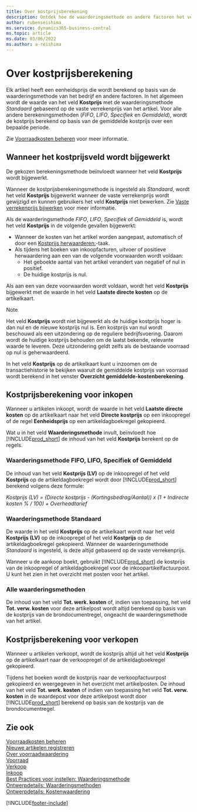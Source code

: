 ```yaml
---
title: Over kostprijsberekening
description: Ontdek hoe de waarderingsmethode en andere factoren het veld Kostprijs op de artikelkaart beïnvloeden.
author: rubenseishima
ms.service: dynamics365-business-central
ms.topic: article
ms.date: 03/06/2022
ms.author: a-reishima
---
```

# <a name="about-unit-cost-calculation"></a><a name="about-unit-cost-calculation"></a>Over kostprijsberekening

Elk artikel heeft een eenheidsprijs die wordt berekend op basis van de waarderingsmethode van het bedrijf en andere factoren. In het algemeen wordt de waarde van het veld **Kostprijs** met de waarderingsmethode *Standaard* gebaseerd op de vaste verrekenprijs van het artikel. Voor alle andere berekeningsmethoden (*FIFO*, *LIFO*, *Specifiek* en *Gemiddeld*), wordt de kostprijs berekend op basis van de gemiddelde kostprijs over een bepaalde periode.  

Zie [Voorraadkosten beheren](finance-manage-inventory-costs.md) voor meer informatie.  

## <a name="when-is-the-unit-cost-field-updated"></a><a name="when-is-the-unit-cost-field-updated"></a>Wanneer het kostprijsveld wordt bijgewerkt

De gekozen berekeningsmethode beïnvloedt wanneer het veld **Kostprijs** wordt bijgewerkt.

Wanneer de kostprijsberekeningsmethode is ingesteld als *Standaard*, wordt het veld **Kostprijs** bijgewerkt wanneer de vaste verrekenprijs wordt gewijzigd en kunnen gebruikers het veld **Kostprijs** niet bewerken. Zie [Vaste verrekenprijs bijwerken](finance-how-to-update-standard-costs.md) voor meer informatie.

Als de waarderingsmethode *FIFO*, *LIFO*, *Specifiek* of *Gemiddeld* is, wordt het veld **Kostprijs** in de volgende gevallen bijgewerkt:

* Wanneer de kosten van het artikel worden aangepast, automatisch of door een [Kostprijs herwaarderen:](inventory-how-adjust-item-costs.md#to-adjust-item-costs-manually)-taak.
* Als tijdens het boeken van inkoopfacturen, uitvoer of positieve herwaardering aan een van de volgende voorwaarden wordt voldaan:
  * Het geboekte aantal van het artikel verandert van negatief of nul in positief.
  * De huidige kostprijs is nul.

Als aan een van deze voorwaarden wordt voldaan, wordt het veld **Kostprijs** bijgewerkt met de waarde in het veld **Laatste directe kosten** op de artikelkaart.

> [!NOTE]
> Het veld **Kostprijs** wordt niet bijgewerkt als de huidige kostprijs hoger is dan nul en de nieuwe kostprijs nul is. Een kostprijs van nul wordt beschouwd als een uitzondering op de reguliere bedrijfsvoering. Daarom wordt de huidige kostprijs behouden om de laatst bekende, relevante waarde te leveren. Deze uitzondering geldt zelfs als de bestaande voorraad op nul is geherwaardeerd.

In het veld **Kostprijs** op de artikelkaart kunt u inzoomen om de transactiehistorie te bekijken waaruit de gemiddelde kostprijs van voorraad wordt berekend in het venster **Overzicht gemiddelde-kostenberekening**.

## <a name="unit-cost-calculation-for-purchases"></a><a name="unit-cost-calculation-for-purchases"></a>Kostprijsberekening voor inkopen

Wanneer u artikelen inkoopt, wordt de waarde in het veld **Laatste directe kosten** op de artikelkaart naar het veld **Directe kostprijs** op een inkoopregel of de regel **Eenheidsprijs** op een artikeldagboekregel gekopieerd.

Wat u in het veld **Waarderingsmethode** invult, beïnvloedt hoe [!INCLUDE[prod_short](includes/prod_short.md)] de inhoud van het veld **Kostprijs** berekent op de regels.

### <a name="costing-method-fifo-lifo-specific-or-average"></a><a name="costing-method-fifo-lifo-specific-or-average"></a>Waarderingsmethode FIFO, LIFO, Specifiek of Gemiddeld

De inhoud van het veld **Kostprijs (LV)** op de inkoopregel of het veld **Kostprijs** op de artikeldagboekregel wordt door [!INCLUDE[prod_short](includes/prod_short.md)] berekend volgens deze formule:

*Kostprijs (LV) = (Directe kostprijs - (Kortingsbedrag/Aantal)) x (1 + Indirecte kosten % / 100) + Overheadtarief*

### <a name="costing-method-standard"></a><a name="costing-method-standard"></a>Waarderingsmethode Standaard

De waarde in het veld **Kostprijs** op de artikelkaart wordt naar het veld **Kostprijs (LV)** op de inkoopregel of het veld **Kostprijs** op de artikeldagboekregel gekopieerd. Wanneer de waarderingsmethode *Standaard* is ingesteld, is deze altijd gebaseerd op de vaste verrekenprijs.

Wanneer u de aankoop boekt, gebruikt [!INCLUDE[prod_short](includes/prod_short.md)] de kostprijs van de inkoopregel of artikeldagboekregel voor de inkoopartikelfactuurpost. U kunt het zien in het overzicht met posten voor het artikel.

### <a name="all-costing-methods"></a><a name="all-costing-methods"></a>Alle waarderingsmethoden

De inhoud van het veld **Tot. werk. kosten** of, indien van toepassing, het veld **Tot. verw. kosten** voor deze artikelpost wordt altijd berekend op basis van de kostprijs van de brondocumentregel, ongeacht de waarderingsmethode van het artikel.

## <a name="unit-cost-calculation-for-sales"></a><a name="unit-cost-calculation-for-sales"></a>Kostprijsberekening voor verkopen

Wanneer u artikelen verkoopt, wordt de kostprijs altijd uit het veld **Kostprijs** op de artikelkaart naar de verkoopregel of de artikeldagboekregel gekopieerd.

Tijdens het boeken wordt de kostprijs naar de verkoopfactuurpost gekopieerd en weergegeven in het overzicht met artikelposten. De inhoud van het veld **Tot. werk. kosten** of indien van toepassing het veld **Tot. verw. kosten** in de waardepost voor deze artikelpost wordt door [!INCLUDE[prod_short](includes/prod_short.md)] berekend op basis van de kostprijs van de brondocumentregel.

## <a name="see-also"></a><a name="see-also"></a>Zie ook

[Voorraadkosten beheren](finance-manage-inventory-costs.md)  
[Nieuwe artikelen registreren](inventory-how-register-new-items.md)  
[Over voorraadwaardering](finance-learn-about-costing.md)  
[Voorraad](inventory-manage-inventory.md)  
[Verkoop](sales-manage-sales.md)  
[Inkoop](purchasing-manage-purchasing.md)  
[Best Practices voor instellen: Waarderingsmethode](setup-best-practices-costing-method.md)  
[Ontwerpdetails: Waarderingsmethoden](design-details-costing-methods.md)  
[Ontwerpdetails: Kostenwaardering](design-details-cost-adjustment.md)  

[!INCLUDE[footer-include](includes/footer-banner.md)]

